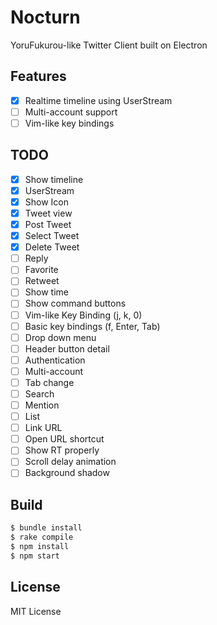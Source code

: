 # Nocturn

YoruFukurou-like Twitter Client built on Electron

## Features
- [x] Realtime timeline using UserStream
- [ ] Multi-account support
- [ ] Vim-like key bindings

## TODO

- [x] Show timeline
- [x] UserStream
- [x] Show Icon
- [x] Tweet view
- [x] Post Tweet
- [x] Select Tweet
- [x] Delete Tweet
- [ ] Reply
- [ ] Favorite
- [ ] Retweet
- [ ] Show time
- [ ] Show command buttons
- [ ] Vim-like Key Binding (j, k, 0)
- [ ] Basic key bindings (f, Enter, Tab)
- [ ] Drop down menu
- [ ] Header button detail
- [ ] Authentication
- [ ] Multi-account
- [ ] Tab change
- [ ] Search
- [ ] Mention
- [ ] List
- [ ] Link URL
- [ ] Open URL shortcut
- [ ] Show RT properly
- [ ] Scroll delay animation
- [ ] Background shadow

## Build

```bash
$ bundle install
$ rake compile
$ npm install
$ npm start
```

## License

MIT License
